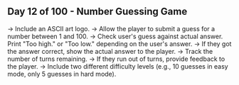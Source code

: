 ## Day 12 of 100 - Number Guessing Game

-> Include an ASCII art logo.
-> Allow the player to submit a guess for a number between 1 and 100.
-> Check user's guess against actual answer. Print "Too high." or "Too low." depending on the user's answer.
-> If they got the answer correct, show the actual answer to the player.
-> Track the number of turns remaining.
-> If they run out of turns, provide feedback to the player.
-> Include two different difficulty levels (e.g., 10 guesses in easy mode, only 5 guesses in hard mode).
